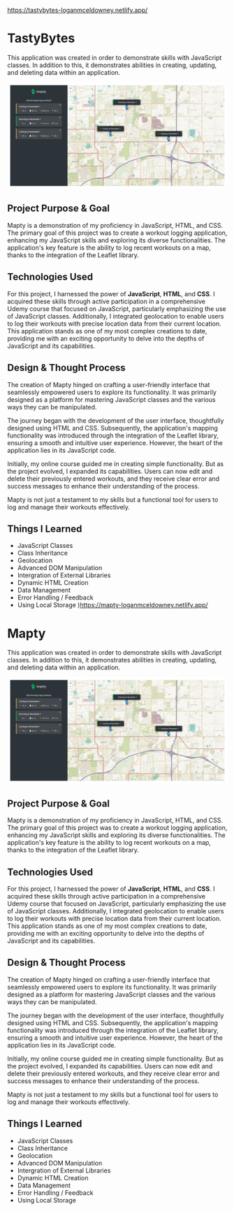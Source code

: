 
https://tastybytes-loganmceldowney.netlify.app/
# **TastyBytes**
This application was created in order to demonstrate skills with JavaScript classes. In addition to this, it demonstrates abilities in creating, updating, and deleting data within an application.

![alt text](https://github.com/loganmceldowney/Mapty/blob/main/mapty-application-full.png)

## **Project Purpose & Goal**
Mapty is a demonstration of my proficiency in JavaScript, HTML, and CSS. The primary goal of this project was to create a workout logging application, enhancing my JavaScript skills and exploring its diverse functionalities. The application's key feature is the ability to log recent workouts on a map, thanks to the integration of the Leaflet library.

## **Technologies Used**
For this project, I harnessed the power of **JavaScript**, **HTML**, and **CSS**. I acquired these skills through active participation in a comprehensive Udemy course that focused on JavaScript, particularly emphasizing the use of JavaScript classes. Additionally, I integrated geolocation to enable users to log their workouts with precise location data from their current location. This application stands as one of my most complex creations to date, providing me with an exciting opportunity to delve into the depths of JavaScript and its capabilities.

## **Design & Thought Process**
The creation of Mapty hinged on crafting a user-friendly interface that seamlessly empowered users to explore its functionality. It was primarily designed as a platform for mastering JavaScript classes and the various ways they can be manipulated.

The journey began with the development of the user interface, thoughtfully designed using HTML and CSS. Subsequently, the application's mapping functionality was introduced through the integration of the Leaflet library, ensuring a smooth and intuitive user experience. However, the heart of the application lies in its JavaScript code.

Initially, my online course guided me in creating simple functionality. But as the project evolved, I expanded its capabilities. Users can now edit and delete their previously entered workouts, and they receive clear error and success messages to enhance their understanding of the process.

Mapty is not just a testament to my skills but a functional tool for users to log and manage their workouts effectively.


## **Things I Learned**
* JavaScript Classes
* Class Inheritance
* Geolocation
* Advanced DOM Manipulation
* Intergration of External Libraries
* Dynamic HTML Creation
* Data Management
* Error Handling / Feedback
* Using Local Storage
)https://mapty-loganmceldowney.netlify.app/
# **Mapty**
This application was created in order to demonstrate skills with JavaScript classes. In addition to this, it demonstrates abilities in creating, updating, and deleting data within an application.

![alt text](https://github.com/loganmceldowney/Mapty/blob/main/mapty-application-full.png)

## **Project Purpose & Goal**
Mapty is a demonstration of my proficiency in JavaScript, HTML, and CSS. The primary goal of this project was to create a workout logging application, enhancing my JavaScript skills and exploring its diverse functionalities. The application's key feature is the ability to log recent workouts on a map, thanks to the integration of the Leaflet library.

## **Technologies Used**
For this project, I harnessed the power of **JavaScript**, **HTML**, and **CSS**. I acquired these skills through active participation in a comprehensive Udemy course that focused on JavaScript, particularly emphasizing the use of JavaScript classes. Additionally, I integrated geolocation to enable users to log their workouts with precise location data from their current location. This application stands as one of my most complex creations to date, providing me with an exciting opportunity to delve into the depths of JavaScript and its capabilities.

## **Design & Thought Process**
The creation of Mapty hinged on crafting a user-friendly interface that seamlessly empowered users to explore its functionality. It was primarily designed as a platform for mastering JavaScript classes and the various ways they can be manipulated.

The journey began with the development of the user interface, thoughtfully designed using HTML and CSS. Subsequently, the application's mapping functionality was introduced through the integration of the Leaflet library, ensuring a smooth and intuitive user experience. However, the heart of the application lies in its JavaScript code.

Initially, my online course guided me in creating simple functionality. But as the project evolved, I expanded its capabilities. Users can now edit and delete their previously entered workouts, and they receive clear error and success messages to enhance their understanding of the process.

Mapty is not just a testament to my skills but a functional tool for users to log and manage their workouts effectively.


## **Things I Learned**
* JavaScript Classes
* Class Inheritance
* Geolocation
* Advanced DOM Manipulation
* Intergration of External Libraries
* Dynamic HTML Creation
* Data Management
* Error Handling / Feedback
* Using Local Storage
